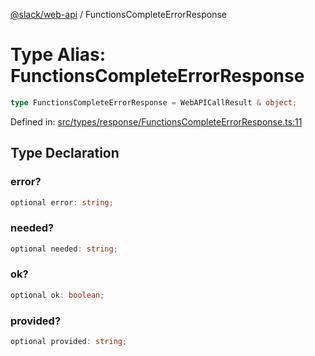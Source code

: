 [@slack/web-api](../index.md) / FunctionsCompleteErrorResponse

# Type Alias: FunctionsCompleteErrorResponse

```ts
type FunctionsCompleteErrorResponse = WebAPICallResult & object;
```

Defined in: [src/types/response/FunctionsCompleteErrorResponse.ts:11](https://github.com/slackapi/node-slack-sdk/blob/main/packages/web-api/src/types/response/FunctionsCompleteErrorResponse.ts#L11)

## Type Declaration

### error?

```ts
optional error: string;
```

### needed?

```ts
optional needed: string;
```

### ok?

```ts
optional ok: boolean;
```

### provided?

```ts
optional provided: string;
```
